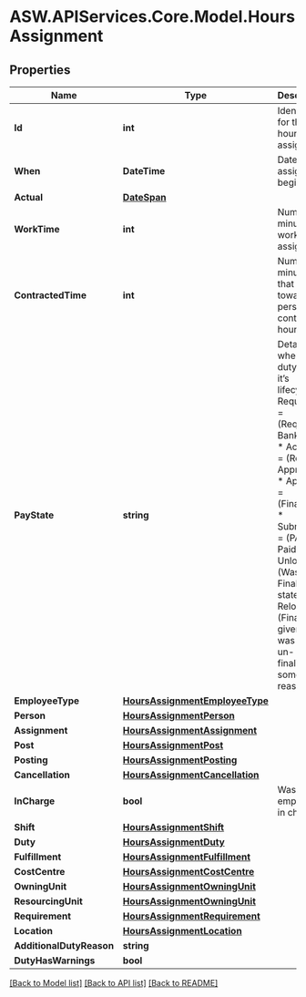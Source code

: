 
# ASW.APIServices.Core.Model.HoursAssignment

## Properties

Name | Type | Description | Notes
------------ | ------------- | ------------- | -------------
**Id** | **int** | Identifier for the hours assignment | 
**When** | **DateTime** | Date assignment begins on | [optional] 
**Actual** | [**DateSpan**](DateSpan.md) |  | [optional] 
**WorkTime** | **int** | Number of minutes worked in assignment | [optional] 
**ContractedTime** | **int** | Number of minutes that count towards the person’s contracted hours | [optional] 
**PayState** | **string** | Details where the duty is in it’s lifecycle. *   Requested &#x3D; (Requested Bank Duty) *   Accepted &#x3D; (Roster Approved) *   Approved &#x3D; (Finalised) *   Submitted &#x3D; (PAID) *   Paid *   Unlocked &#x3D; (Was once Finalised state.) *   Relocked &#x3D; (Finalised given that it was once un-finalised for some reason)  | [optional] 
**EmployeeType** | [**HoursAssignmentEmployeeType**](HoursAssignmentEmployeeType.md) |  | [optional] 
**Person** | [**HoursAssignmentPerson**](HoursAssignmentPerson.md) |  | [optional] 
**Assignment** | [**HoursAssignmentAssignment**](HoursAssignmentAssignment.md) |  | [optional] 
**Post** | [**HoursAssignmentPost**](HoursAssignmentPost.md) |  | [optional] 
**Posting** | [**HoursAssignmentPosting**](HoursAssignmentPosting.md) |  | [optional] 
**Cancellation** | [**HoursAssignmentCancellation**](HoursAssignmentCancellation.md) |  | [optional] 
**InCharge** | **bool** | Was the employee in charge? | [optional] 
**Shift** | [**HoursAssignmentShift**](HoursAssignmentShift.md) |  | [optional] 
**Duty** | [**HoursAssignmentDuty**](HoursAssignmentDuty.md) |  | [optional] 
**Fulfillment** | [**HoursAssignmentFulfillment**](HoursAssignmentFulfillment.md) |  | [optional] 
**CostCentre** | [**HoursAssignmentCostCentre**](HoursAssignmentCostCentre.md) |  | [optional] 
**OwningUnit** | [**HoursAssignmentOwningUnit**](HoursAssignmentOwningUnit.md) |  | [optional] 
**ResourcingUnit** | [**HoursAssignmentOwningUnit**](HoursAssignmentOwningUnit.md) |  | [optional] 
**Requirement** | [**HoursAssignmentRequirement**](HoursAssignmentRequirement.md) |  | [optional] 
**Location** | [**HoursAssignmentLocation**](HoursAssignmentLocation.md) |  | [optional] 
**AdditionalDutyReason** | **string** |  | [optional] 
**DutyHasWarnings** | **bool** |  | [optional] 

[[Back to Model list]](../README.md#documentation-for-models)
[[Back to API list]](../README.md#documentation-for-api-endpoints)
[[Back to README]](../README.md)

